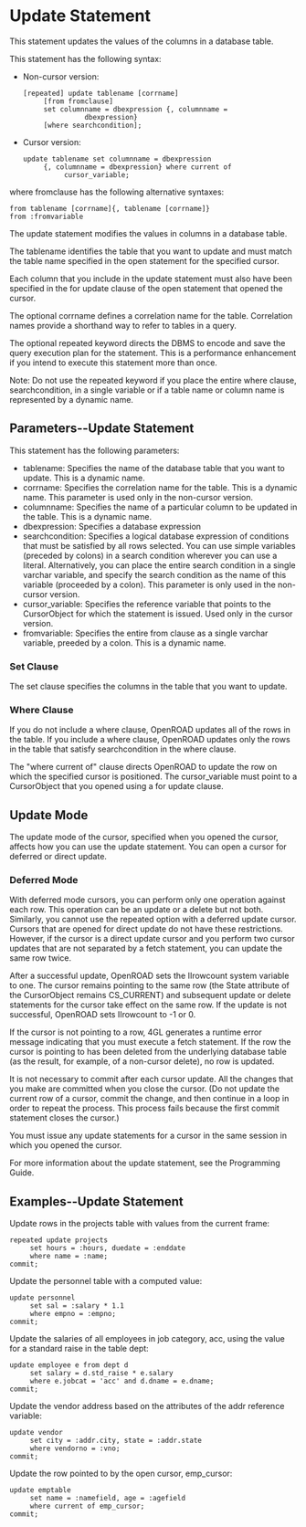 # Update Statement

This statement updates the values of the columns in a database table.

This statement has the following syntax:

- Non-cursor version:
  ```
  [repeated] update tablename [corrname]
       [from fromclause]
       set columnname = dbexpression {, columnname =
                 dbexpression}
       [where searchcondition];
  ```
- Cursor version:
  ```
  update tablename set columnname = dbexpression
       {, columnname = dbexpression} where current of
            cursor_variable;
  ```

where fromclause has the following alternative syntaxes:
```
from tablename [corrname]{, tablename [corrname]}
from :fromvariable
```

The update statement modifies the values in columns in a database table.

The tablename identifies the table that you want to update and must match the table name specified in the open statement for the specified cursor.

Each column that you include in the update statement must also have been specified in the for update clause of the open statement that opened the cursor.

The optional corrname defines a correlation name for the table. Correlation names provide a shorthand way to refer to tables in a query.

The optional repeated keyword directs the DBMS to encode and save the query execution plan for the statement. This is a performance enhancement if you intend to execute this statement more than once.

Note: Do not use the repeated keyword if you place the entire where clause, searchcondition, in a single variable or if a table name or column name is represented by a dynamic name.

## Parameters--Update Statement

This statement has the following parameters:

- tablename: Specifies the name of the database table that you want to update. This is a dynamic name.
- corrname: Specifies the correlation name for the table. This is a dynamic name. This parameter is used only in the non-cursor version.
- columnname: Specifies the name of a particular column to be updated in the table. This is a dynamic name.
- dbexpression: Specifies a database expression
- searchcondition: Specifies a logical database expression of conditions that must be satisfied by all rows selected. You can use simple variables (preceded by colons) in a search condition wherever you can use a literal. Alternatively, you can place the entire search condition in a single varchar variable, and specify the search condition as the name of this variable (proceeded by a colon). This parameter is only used in the non-cursor version.
- cursor_variable: Specifies the reference variable that points to the CursorObject for which the statement is issued. Used only in the cursor version.
- fromvariable: Specifies the entire from clause as a single varchar variable, preeded by a colon. This is a dynamic name.

### Set Clause

The set clause specifies the columns in the table that you want to update.

### Where Clause

If you do not include a where clause, OpenROAD updates all of the rows in the table. If you include a where clause, OpenROAD updates only the rows in the table that satisfy searchcondition in the where clause.

The "where current of" clause directs OpenROAD to update the row on which the specified cursor is positioned. The cursor_variable must point to a CursorObject that you opened using a for update clause.

## Update Mode

The update mode of the cursor, specified when you opened the cursor, affects how you can use the update statement. You can open a cursor for deferred or direct update.

### Deferred Mode

With deferred mode cursors, you can perform only one operation against each row. This operation can be an update or a delete but not both. Similarly, you cannot use the repeated option with a deferred update cursor. Cursors that are opened for direct update do not have these restrictions. However, if the cursor is a direct update cursor and you perform two cursor updates that are not separated by a fetch statement, you can update the same row twice.

After a successful update, OpenROAD sets the IIrowcount system variable to one. The cursor remains pointing to the same row (the State attribute of the CursorObject remains CS_CURRENT) and subsequent update or delete statements for the cursor take effect on the same row. If the update is not successful, OpenROAD sets IIrowcount to -1 or 0.

If the cursor is not pointing to a row, 4GL generates a runtime error message indicating that you must execute a fetch statement. If the row the cursor is pointing to has been deleted from the underlying database table (as the result, for example, of a non-cursor delete), no row is updated.

It is not necessary to commit after each cursor update. All the changes that you make are committed when you close the cursor. (Do not update the current row of a cursor, commit the change, and then continue in a loop in order to repeat the process. This process fails because the first commit statement closes the cursor.)

You must issue any update statements for a cursor in the same session in which you opened the cursor.

For more information about the update statement, see the Programming Guide.

## Examples--Update Statement

Update rows in the projects table with values from the current frame:

```
repeated update projects
     set hours = :hours, duedate = :enddate
     where name = :name;
commit;
```

Update the personnel table with a computed value:

```
update personnel
     set sal = :salary * 1.1
     where empno = :empno;
commit;
```

Update the salaries of all employees in job category, acc, using the value for a standard raise in the table dept:

```
update employee e from dept d
     set salary = d.std_raise * e.salary
     where e.jobcat = 'acc' and d.dname = e.dname;
commit;
```

Update the vendor address based on the attributes of the addr reference variable:

```
update vendor
     set city = :addr.city, state = :addr.state
     where vendorno = :vno;
commit;
```

Update the row pointed to by the open cursor, emp_cursor:

```
update emptable
     set name = :namefield, age = :agefield
     where current of emp_cursor;
commit;
```
